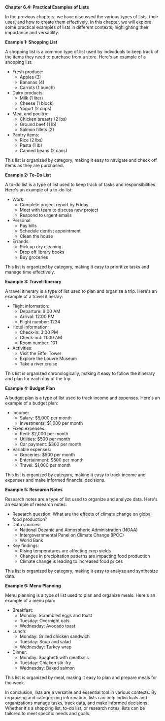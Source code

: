 <p><strong>Chapter 6.4: Practical Examples of Lists</strong></p>

<p>In the previous chapters, we have discussed the various types of lists, their uses, and how to create them effectively. In this chapter, we will explore some practical examples of lists in different contexts, highlighting their importance and versatility.</p>

<p><strong>Example 1: Shopping List</strong></p>

<p>A shopping list is a common type of list used by individuals to keep track of the items they need to purchase from a store. Here's an example of a shopping list:</p>

<ul>
<li>Fresh produce:
<ul>
<li>Apples (3)</li>
<li>Bananas (4)</li>
<li>Carrots (1 bunch)</li>
</ul></li>
<li>Dairy products:
<ul>
<li>Milk (1 liter)</li>
<li>Cheese (1 block)</li>
<li>Yogurt (2 cups)</li>
</ul></li>
<li>Meat and poultry:
<ul>
<li>Chicken breasts (2 lbs)</li>
<li>Ground beef (1 lb)</li>
<li>Salmon fillets (2)</li>
</ul></li>
<li>Pantry items:
<ul>
<li>Rice (2 lbs)</li>
<li>Pasta (1 lb)</li>
<li>Canned beans (2 cans)</li>
</ul></li>
</ul>

<p>This list is organized by category, making it easy to navigate and check off items as they are purchased.</p>

<p><strong>Example 2: To-Do List</strong></p>

<p>A to-do list is a type of list used to keep track of tasks and responsibilities. Here's an example of a to-do list:</p>

<ul>
<li>Work:
<ul>
<li>Complete project report by Friday</li>
<li>Meet with team to discuss new project</li>
<li>Respond to urgent emails</li>
</ul></li>
<li>Personal:
<ul>
<li>Pay bills</li>
<li>Schedule dentist appointment</li>
<li>Clean the house</li>
</ul></li>
<li>Errands:
<ul>
<li>Pick up dry cleaning</li>
<li>Drop off library books</li>
<li>Buy groceries</li>
</ul></li>
</ul>

<p>This list is organized by category, making it easy to prioritize tasks and manage time effectively.</p>

<p><strong>Example 3: Travel Itinerary</strong></p>

<p>A travel itinerary is a type of list used to plan and organize a trip. Here's an example of a travel itinerary:</p>

<ul>
<li>Flight information:
<ul>
<li>Departure: 9:00 AM</li>
<li>Arrival: 12:00 PM</li>
<li>Flight number: 1234</li>
</ul></li>
<li>Hotel information:
<ul>
<li>Check-in: 3:00 PM</li>
<li>Check-out: 11:00 AM</li>
<li>Room number: 101</li>
</ul></li>
<li>Activities:
<ul>
<li>Visit the Eiffel Tower</li>
<li>Explore the Louvre Museum</li>
<li>Take a river cruise</li>
</ul></li>
</ul>

<p>This list is organized chronologically, making it easy to follow the itinerary and plan for each day of the trip.</p>

<p><strong>Example 4: Budget Plan</strong></p>

<p>A budget plan is a type of list used to track income and expenses. Here's an example of a budget plan:</p>

<ul>
<li>Income:
<ul>
<li>Salary: $5,000 per month</li>
<li>Investments: $1,000 per month</li>
</ul></li>
<li>Fixed expenses:
<ul>
<li>Rent: $2,000 per month</li>
<li>Utilities: $500 per month</li>
<li>Car payment: $300 per month</li>
</ul></li>
<li>Variable expenses:
<ul>
<li>Groceries: $500 per month</li>
<li>Entertainment: $500 per month</li>
<li>Travel: $1,000 per month</li>
</ul></li>
</ul>

<p>This list is organized by category, making it easy to track income and expenses and make informed financial decisions.</p>

<p><strong>Example 5: Research Notes</strong></p>

<p>Research notes are a type of list used to organize and analyze data. Here's an example of research notes:</p>

<ul>
<li>Research question: What are the effects of climate change on global food production?</li>
<li>Data sources:
<ul>
<li>National Oceanic and Atmospheric Administration (NOAA)</li>
<li>Intergovernmental Panel on Climate Change (IPCC)</li>
<li>World Bank</li>
</ul></li>
<li>Key findings:
<ul>
<li>Rising temperatures are affecting crop yields</li>
<li>Changes in precipitation patterns are impacting food production</li>
<li>Climate change is leading to increased food prices</li>
</ul></li>
</ul>

<p>This list is organized by category, making it easy to analyze and synthesize data.</p>

<p><strong>Example 6: Menu Planning</strong></p>

<p>Menu planning is a type of list used to plan and organize meals. Here's an example of a menu plan:</p>

<ul>
<li>Breakfast:
<ul>
<li>Monday: Scrambled eggs and toast</li>
<li>Tuesday: Overnight oats</li>
<li>Wednesday: Avocado toast</li>
</ul></li>
<li>Lunch:
<ul>
<li>Monday: Grilled chicken sandwich</li>
<li>Tuesday: Soup and salad</li>
<li>Wednesday: Turkey wrap</li>
</ul></li>
<li>Dinner:
<ul>
<li>Monday: Spaghetti with meatballs</li>
<li>Tuesday: Chicken stir-fry</li>
<li>Wednesday: Baked salmon</li>
</ul></li>
</ul>

<p>This list is organized by meal, making it easy to plan and prepare meals for the week.</p>

<p>In conclusion, lists are a versatile and essential tool in various contexts. By organizing and categorizing information, lists can help individuals and organizations manage tasks, track data, and make informed decisions. Whether it's a shopping list, to-do list, or research notes, lists can be tailored to meet specific needs and goals.</p>
